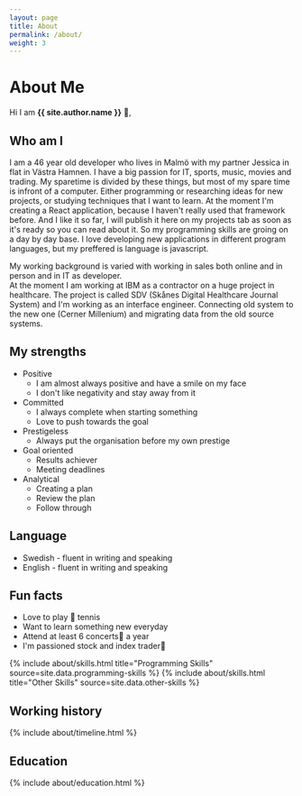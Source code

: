 ```yaml
---
layout: page
title: About
permalink: /about/
weight: 3
---
```


# **About Me**

Hi I am **{{ site.author.name }}** :wave:,<br>
## Who am I
I am a 46 year old developer who lives in Malmö with my partner Jessica in flat in Västra Hamnen. 
I have a big passion for IT, sports, music, movies and trading. My sparetime is divided by these things, but most of my spare time is infront of a computer. Either programming or researching ideas for new projects, or studying techniques that I want to learn. At the moment I'm creating a React application, because I haven't really used that framework before. And I like it so far, I will publish it here on my projects tab as soon as it's ready so you can read about it. So my programming skills are groing on a day by day base. I love developing new applications in different program languages, but my preffered is language is javascript.  

My working background is varied with working in sales both online and in person and in IT as developer.  
At the moment I am working at IBM as a contractor on a huge project in healthcare.
The project is called SDV (Skånes Digital Healthcare Journal System) and I'm working as
an interface engineer. Connecting old system to the new one (Cerner Millenium) and migrating
data from the old source systems.  
 


## My strengths
* Positive
    * I am almost always positive and have a smile on my face
    * I don't like negativity and stay away from it
* Committed
    * I always complete when starting something
    * Love to push towards the goal
* Prestigeless
    * Always put the organisation before my own prestige
* Goal oriented
    * Results achiever
    * Meeting deadlines
* Analytical
    * Creating a plan
    * Review the plan
    * Follow through

## Language
* Swedish - fluent in writing and speaking
* English - fluent in writing and speaking

## Fun facts
* Love to play :tennis: tennis 
* Want to learn something new everyday
* Attend at least 6 concerts:guitar: a year
* I'm passioned stock and index trader:money_with_wings:


<div class="row">
{% include about/skills.html title="Programming Skills" source=site.data.programming-skills %}
{% include about/skills.html title="Other Skills" source=site.data.other-skills %}
</div>

## Working history
<div class="row">
{% include about/timeline.html %}
</div>

## Education
<div class="row">
{% include about/education.html %}
</div>
